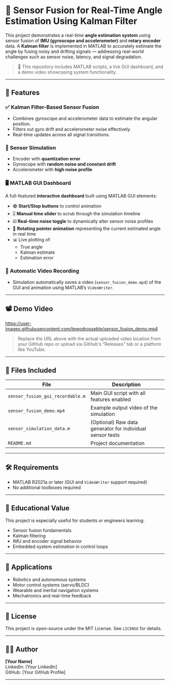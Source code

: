 # 🎯 Sensor Fusion for Real-Time Angle Estimation Using Kalman Filter

This project demonstrates a real-time **angle estimation system** using sensor fusion of **IMU (gyroscope and accelerometer)** and **rotary encoder** data. A **Kalman filter** is implemented in MATLAB to accurately estimate the angle by fusing noisy and drifting signals — addressing real-world challenges such as sensor noise, latency, and signal degradation.

> 📁 This repository includes MATLAB scripts, a live GUI dashboard, and a demo video showcasing system functionality.

---

## 🧠 Features

### ✅ Kalman Filter-Based Sensor Fusion
- Combines gyroscope and accelerometer data to estimate the angular position.
- Filters out gyro drift and accelerometer noise effectively.
- Real-time updates across all signal transitions.

### 🧪 Sensor Simulation
- Encoder with **quantization error**
- Gyroscope with **random noise and constant drift**
- Accelerometer with **high noise profile**

### 🖥️ MATLAB GUI Dashboard
A full-featured **interactive dashboard** built using MATLAB GUI elements:
- 🟢 **Start/Stop buttons** to control animation
- 🎚️ **Manual time slider** to scrub through the simulation timeline
- ☑️ **Real-time noise toggle** to dynamically alter sensor noise profiles
- 🎯 **Rotating pointer animation** representing the current estimated angle in real time
- 📊 Live plotting of:
  - True angle
  - Kalman estimate
  - Estimation error

### 🎥 Automatic Video Recording
- Simulation automatically saves a video (`sensor_fusion_demo.mp4`) of the GUI and animation using MATLAB’s `VideoWriter`.

---

## 📽️ Demo Video

https://user-images.githubusercontent.com/tewodrosseble/sensor_fusion_demo.mp4

> Replace the URL above with the actual uploaded video location from your GitHub repo or upload via GitHub's “Releases” tab or a platform like YouTube.

---

## 📂 Files Included
| File | Description |
|------|-------------|
| `sensor_fusion_gui_recordable.m` | Main GUI script with all features enabled |
| `sensor_fusion_demo.mp4`         | Example output video of the simulation |
| `sensor_simulation_data.m`       | (Optional) Raw data generator for individual sensor tests |
| `README.md`                      | Project documentation |

---

## 🛠️ Requirements
- MATLAB R2021a or later (GUI and `VideoWriter` support required)
- No additional toolboxes required

---

## 🧠 Educational Value
This project is especially useful for students or engineers learning:
- Sensor fusion fundamentals
- Kalman filtering
- IMU and encoder signal behavior
- Embedded system estimation in control loops

---

## 🔗 Applications
- Robotics and autonomous systems
- Motor control systems (servo/BLDC)
- Wearable and inertial navigation systems
- Mechatronics and real-time feedback

---

## 📜 License
This project is open-source under the MIT License. See `LICENSE` for details.

---

## 🙋‍♂️ Author
**[Your Name]**  
LinkedIn: [Your LinkedIn]  
GitHub: [Your GitHub Profile]  

---


